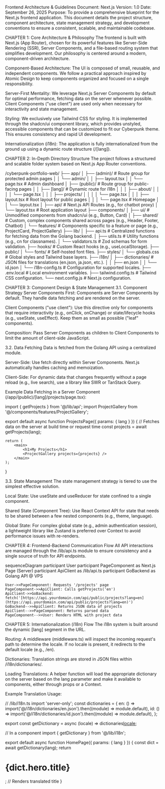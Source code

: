 Frontend Architecture & Guidelines Document: Next.js
Version: 1.0
Date: September 26, 2025
Purpose: To provide a comprehensive blueprint for the Next.js frontend application. This document details the project structure, component architecture, state management strategy, and development conventions to ensure a consistent, scalable, and maintainable codebase.

CHAPTER 1: Core Architecture & Philosophy
The frontend is built with Next.js (App Router), chosen for its powerful features like Server-Side Rendering (SSR), Server Components, and a file-based routing system that simplifies development. Our philosophy is centered around a modern, component-driven architecture.

Component-Based Architecture: The UI is composed of small, reusable, and independent components. We follow a practical approach inspired by Atomic Design to keep components organized and focused on a single responsibility.

Server-First Mentality: We leverage Next.js Server Components by default for optimal performance, fetching data on the server whenever possible. Client Components ("use client") are used only when necessary for interactivity and state management.

Styling: We exclusively use Tailwind CSS for styling. It is implemented through the shadcn/ui component library, which provides unstyled, accessible components that can be customized to fit our Cyberpunk theme. This ensures consistency and rapid UI development.

Internationalization (i18n): The application is fully internationalized from the ground up using a dynamic route structure (/[lang]).

CHAPTER 2: In-Depth Directory Structure
The project follows a structured and scalable folder system based on Next.js App Router conventions.

/cyberpunk-portfolio-web/
├── app/
│   ├── (admin)/              # Route group for protected admin pages
│   │   └── admin/
│   │       ├── layout.tsx
│   │       └── page.tsx      # Admin dashboard
│   ├── (public)/             # Route group for public-facing pages
│   │   ├── [lang]/           # Dynamic route for i18n
│   │   │   ├── about/
│   │   │   │   └── page.tsx
│   │   │   ├── projects/
│   │   │   │   └── page.tsx
│   │   │   ├── layout.tsx    # Root layout for public pages
│   │   │   └── page.tsx      # Homepage
│   │   └── layout.tsx
│   ├── api/                  # Next.js API Routes (e.g., for chatbot proxy)
│   └── layout.tsx            # Root application layout
├── components/
│   ├── ui/                   # Unmodified components from shadcn/ui (e.g., Button, Card)
│   ├── shared/               # Custom, complex components shared across pages (e.g., Header, Footer, Chatbot)
│   └── features/             # Components specific to a feature or page (e.g., ProjectCard, ProjectGallery)
├── lib/
│   ├── api.ts                # Centralized functions for fetching data from the Golang backend.
│   ├── utils.ts              # Utility functions (e.g., cn for classnames).
│   └── validators.ts         # Zod schemas for form validation.
├── hooks/                    # Custom React hooks (e.g., useLocalStorage).
├── public/
│   └── fonts/                # Self-hosted font files.
├── styles/
│   └── globals.css           # Global styles and Tailwind base layers.
├── i18n/
│   ├── dictionaries/         # JSON files for translations (en.json, ja.json, etc.).
│   │   ├── en.json
│   │   └── id.json
│   └── i18n-config.ts        # Configuration for supported locales.
├── .env.local                # Local environment variables.
├── tailwind.config.ts        # Tailwind CSS configuration.
└── next.config.js            # Next.js configuration.

CHAPTER 3: Component Design & State Management
3.1. Component Strategy
Server Components First: Components are Server Components by default. They handle data fetching and are rendered on the server.

Client Components ("use client"): Use this directive only for components that require interactivity (e.g., onClick, onChange) or state/lifecycle hooks (e.g., useState, useEffect). Keep them as small as possible ("leaf" components).

Composition: Pass Server Components as children to Client Components to limit the amount of client-side JavaScript.

3.2. Data Fetching
Data is fetched from the Golang API using a centralized module.

Server-Side: Use fetch directly within Server Components. Next.js automatically handles caching and memoization.

Client-Side: For dynamic data that changes frequently without a page reload (e.g., live search), use a library like SWR or TanStack Query.

Example Data Fetching in a Server Component (/app/(public)/[lang]/projects/page.tsx):

import { getProjects } from '@/lib/api';
import ProjectGallery from '@/components/features/ProjectGallery';

export default async function ProjectsPage({ params: { lang } }) {
    // Fetches data on the server at build time or request time
    const projects = await getProjects(lang);

    return (
        <main>
            <h1>My Projects</h1>
            <ProjectGallery projects={projects} />
        </main>
    );
}

3.3. State Management
The state management strategy is tiered to use the simplest effective solution.

Local State: Use useState and useReducer for state confined to a single component.

Shared State (Component Tree): Use React Context API for state that needs to be shared between a few nested components (e.g., theme, language).

Global State: For complex global state (e.g., admin authentication session), a lightweight library like Zustand is preferred over Context to avoid performance issues with re-renders.

CHAPTER 4: Frontend-Backend Communication Flow
All API interactions are managed through the /lib/api.ts module to ensure consistency and a single source of truth for API endpoints.

sequenceDiagram
    participant User
    participant PageComponent as Next.js Page (Server)
    participant ApiClient as /lib/api.ts
    participant GoBackend as Golang API @ VPS

    User->>PageComponent: Requests '/projects' page
    PageComponent->>ApiClient: Calls getProjects('en')
    ApiClient->>GoBackend: fetch('[https://api.yourdomain.com/api/public/projects?lang=en](https://api.yourdomain.com/api/public/projects?lang=en)')
    GoBackend-->>ApiClient: Returns JSON data of projects
    ApiClient-->>PageComponent: Returns parsed data
    PageComponent-->>User: Renders HTML with project data

CHAPTER 5: Internationalization (i18n) Flow
The i18n system is built around the dynamic [lang] segment in the URL.

Routing: A middleware (middleware.ts) will inspect the incoming request's path to determine the locale. If no locale is present, it redirects to the default locale (e.g., /en).

Dictionaries: Translation strings are stored in JSON files within /i18n/dictionaries/.

Loading Translations: A helper function will load the appropriate dictionary on the server based on the lang parameter and make it available to components, either through props or a Context.

Example Translation Usage:

// /lib/i18n.ts
import 'server-only';
const dictionaries = {
  en: () => import('@/i18n/dictionaries/en.json').then((module) => module.default),
  id: () => import('@/i18n/dictionaries/id.json').then((module) => module.default),
};

export const getDictionary = async (locale) => dictionaries[locale]();

// In a component
import { getDictionary } from '@/lib/i18n';

export default async function HomePage({ params: { lang } }) {
  const dict = await getDictionary(lang);
  return <h1>{dict.hero.title}</h1>; // Renders translated title
}
